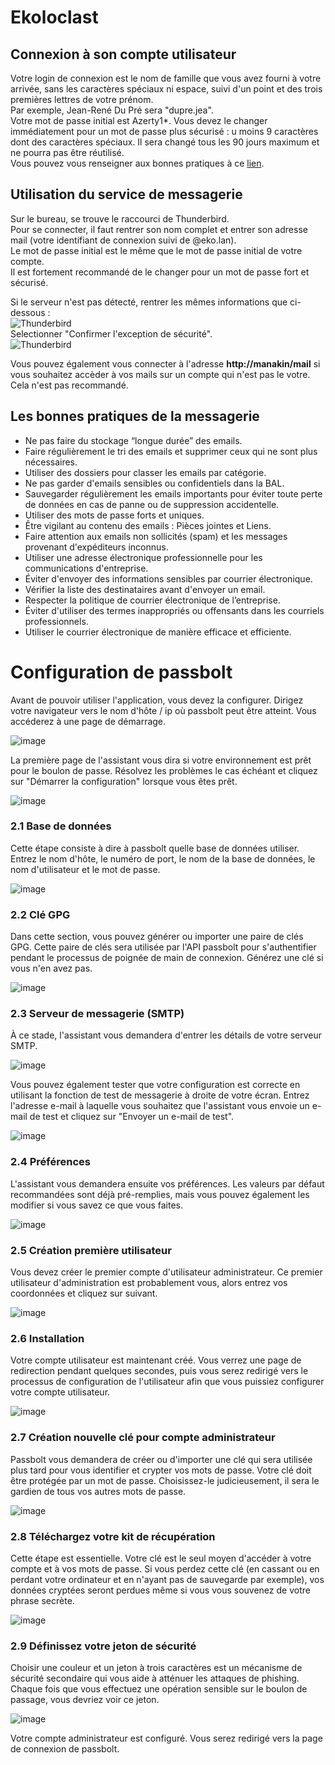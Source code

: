 # Ekoloclast
## Connexion à son compte utilisateur

Votre login de connexion est le nom de famille que vous avez fourni à votre arrivée, sans les caractères spéciaux ni espace, suivi d'un point et des trois premières lettres de votre prénom.  
Par exemple, Jean-René Du Pré sera "dupre.jea".  
Votre mot de passe initial est Azerty1*. Vous devez le changer immédiatement pour un mot de passe plus sécurisé : u moins 9 caractères dont des caractères spéciaux. Il sera changé tous les 90 jours maximum et ne pourra pas être réutilisé.  
Vous pouvez vous renseigner aux bonnes pratiques à ce [lien](https://www.cybermalveillance.gouv.fr/tous-nos-contenus/bonnes-pratiques/mots-de-passe). 


## Utilisation du service de messagerie
Sur le bureau, se trouve le raccourci de Thunderbird.  
Pour se connecter, il faut rentrer son nom complet et entrer son adresse mail (votre identifiant de connexion suivi de @eko.lan).  
Le mot de passe initial est le même que le mot de passe initial de votre compte.  
Il est fortement recommandé de le changer pour un mot de passe fort et sécurisé.

Si le serveur n'est pas détecté, rentrer les mêmes informations que ci-dessous :  
![Thunderbird](/Ressources/S06_Thunderbird1.png)  
Selectionner "Confirmer l'exception de sécurité".   
![Thunderbird](/Ressources/S06_Thunderbird2.png)

Vous pouvez également vous connecter à l'adresse **http://manakin/mail** si vous souhaitez accèder à vos mails sur un compte qui n'est pas le votre.  
Cela n'est pas recommandé.  

## Les bonnes pratiques de la messagerie 
- Ne pas faire du stockage “longue durée” des emails.  
- Faire régulièrement le tri des emails et supprimer ceux qui ne sont plus nécessaires.  
- Utiliser des dossiers pour classer les emails par catégorie.  
- Ne pas garder d'emails sensibles ou confidentiels dans la BAL.  
- Sauvegarder régulièrement les emails importants pour éviter toute perte de données en cas de panne ou de suppression accidentelle.  
- Utiliser des mots de passe forts et uniques.  
- Être vigilant au contenu des emails : Pièces jointes et Liens.  
- Faire attention aux emails non sollicités (spam) et les messages provenant d'expéditeurs inconnus.
- Utiliser une adresse électronique professionnelle pour les communications d'entreprise.  
- Éviter d'envoyer des informations sensibles par courrier électronique.  
- Vérifier la liste des destinataires avant d'envoyer un email.
- Respecter la politique de courrier électronique de l’entreprise.  
- Éviter d'utiliser des termes inappropriés ou offensants dans les courriels professionnels.  
- Utiliser le courrier électronique de manière efficace et efficiente.  

# Configuration de passbolt

Avant de pouvoir utiliser l'application, vous devez la configurer. Dirigez votre navigateur vers le nom d'hôte / ip où passbolt peut être atteint. Vous accéderez à une page de démarrage.

![image](/Ressources/s07_image003.png)

La première page de l'assistant vous dira si votre environnement est prêt pour le boulon de passe. Résolvez les problèmes le cas échéant et cliquez sur "Démarrer la configuration" lorsque vous êtes prêt.


![image](/Ressources/s07_image3.png)

### 2.1 Base de données

Cette étape consiste à dire à passbolt quelle base de données utiliser. Entrez le nom d'hôte, le numéro de port, le nom de la base de données, le nom d'utilisateur et le mot de passe.

![image](/Ressources/s07_image4.png)

### 2.2 Clé GPG

Dans cette section, vous pouvez générer ou importer une paire de clés GPG. Cette paire de clés sera utilisée par l'API passbolt pour s'authentifier pendant le processus de poignée de main de connexion. Générez une clé si vous n'en avez pas.

![image](/Ressources/s07_image5.png)

### 2.3 Serveur de messagerie (SMTP)

À ce stade, l'assistant vous demandera d'entrer les détails de votre serveur SMTP.

![image](/Ressources/s07_image6.png)

Vous pouvez également tester que votre configuration est correcte en utilisant la fonction de test de messagerie à droite de votre écran. Entrez l'adresse e-mail à laquelle vous souhaitez que l'assistant vous envoie un e-mail de test et cliquez sur "Envoyer un e-mail de test".

![image](/Ressources/s07_image7.png)

### 2.4 Préférences

L'assistant vous demandera ensuite vos préférences. Les valeurs par défaut recommandées sont déjà pré-remplies, mais vous pouvez également les modifier si vous savez ce que vous faites.

![image](/Ressources/s07_image8.png)

### 2.5 Création première utilisateur

Vous devez créer le premier compte d'utilisateur administrateur. Ce premier utilisateur d'administration est probablement vous, alors entrez vos coordonnées et cliquez sur suivant.

![image](/Ressources/s07_image9.png)

### 2.6 Installation

Votre compte utilisateur est maintenant créé. Vous verrez une page de redirection pendant quelques secondes, puis vous serez redirigé vers le processus de configuration de l'utilisateur afin que vous puissiez configurer votre compte utilisateur.

![image](/Ressources/s07_image10.png)

### 2.7 Création nouvelle clé pour compte administrateur

Passbolt vous demandera de créer ou d'importer une clé qui sera utilisée plus tard pour vous identifier et crypter vos mots de passe. Votre clé doit être protégée par un mot de passe. Choisissez-le judicieusement, il sera le gardien de tous vos autres mots de passe.

![image](/Ressources/s07_image11.png)


### 2.8 Téléchargez votre kit de récupération

Cette étape est essentielle. Votre clé est le seul moyen d'accéder à votre compte et à vos mots de passe. Si vous perdez cette clé (en cassant ou en perdant votre ordinateur et en n'ayant pas de sauvegarde par exemple), vos données cryptées seront perdues même si vous vous souvenez de votre phrase secrète.

![image](/Ressources/s07_image12.png)


### 2.9 Définissez votre jeton de sécurité

Choisir une couleur et un jeton à trois caractères est un mécanisme de sécurité secondaire qui vous aide à atténuer les attaques de phishing. Chaque fois que vous effectuez une opération sensible sur le boulon de passage, vous devriez voir ce jeton.

![image](/Ressources/s07_image13.png)


Votre compte administrateur est configuré. Vous serez redirigé vers la page de connexion de passbolt. 
